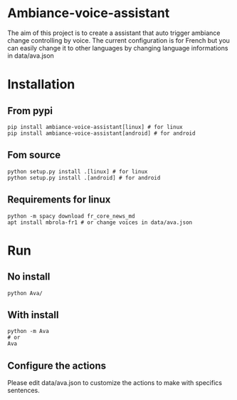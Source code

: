 # Ambiance-voice-assistant
The aim of this project is to create a assistant that auto trigger ambiance change controlling by voice.
The current configuration is for French but you can easily change it to other
languages by changing language informations in data/ava.json 



# Installation

## From pypi

```
pip install ambiance-voice-assistant[linux] # for linux
pip install ambiance-voice-assistant[android] # for android
```

## Fom source

```
python setup.py install .[linux] # for linux
python setup.py install .[android] # for android
```

## Requirements for linux

```
python -m spacy download fr_core_news_md
apt install mbrola-fr1 # or change voices in data/ava.json
```

# Run
## No install

```
python Ava/
```

## With install
```
python -m Ava
# or
Ava
```

## Configure the actions

Please edit data/ava.json to customize the actions to make with specifics sentences.